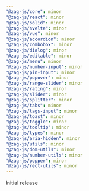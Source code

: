 ```yaml
---
"@zag-js/core": minor
"@zag-js/react": minor
"@zag-js/solid": minor
"@zag-js/svelte": minor
"@zag-js/vue": minor
"@zag-js/accordion": minor
"@zag-js/combobox": minor
"@zag-js/dialog": minor
"@zag-js/editable": minor
"@zag-js/menu": minor
"@zag-js/number-input": minor
"@zag-js/pin-input": minor
"@zag-js/popover": minor
"@zag-js/range-slider": minor
"@zag-js/rating": minor
"@zag-js/slider": minor
"@zag-js/splitter": minor
"@zag-js/tabs": minor
"@zag-js/tags-input": minor
"@zag-js/toast": minor
"@zag-js/toggle": minor
"@zag-js/tooltip": minor
"@zag-js/types": minor
"@zag-js/aria-hidden": minor
"@zag-js/utils": minor
"@zag-js/dom-utils": minor
"@zag-js/number-utils": minor
"@zag-js/popper": minor
"@zag-js/rect-utils": minor
---
```


Initial release
